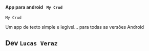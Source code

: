 #### App para android ` My Crud`

`My Crud`

Um app de texto simple e legível...
para todas as versões Android


## Dev `Lucas Veraz`